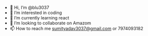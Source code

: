 - 👋 Hi, I’m @blu3037
- 👀 I’m interested in coding
- 🌱 I’m currently learning react
- 💞️ I’m looking to collaborate on Amazom
- 📫 How to reach me sumityadav3037@gmail.com or 7974093182

<!---
blu3037/blu3037 is a ✨ special ✨ repository because its `README.md` (this file) appears on your GitHub profile.
You can click the Preview link to take a look at your changes.
--->
